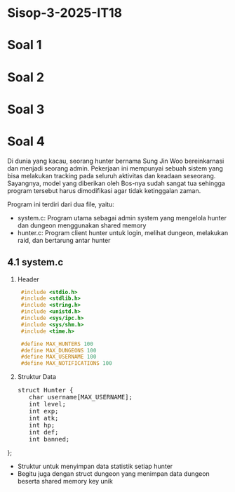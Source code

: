 # Sisop-3-2025-IT18
# Soal 1
# Soal 2
# Soal 3
# Soal 4
Di dunia yang kacau, seorang hunter bernama Sung Jin Woo bereinkarnasi dan menjadi seorang admin. Pekerjaan ini mempunyai sebuah sistem yang bisa melakukan tracking pada seluruh aktivitas dan keadaan seseorang. Sayangnya, model yang diberikan oleh Bos-nya sudah sangat tua sehingga program tersebut harus dimodifikasi agar tidak ketinggalan zaman.

Program ini terdiri dari dua file, yaitu:
  * system.c: Program utama sebagai admin system yang mengelola hunter dan dungeon menggunakan shared memory
  * hunter.c: Program client hunter untuk login, melihat dungeon, melakukan raid, dan bertarung antar hunter

## 4.1 system.c
1. Header
   ```c
    #include <stdio.h>
    #include <stdlib.h>
    #include <string.h>
    #include <unistd.h>
    #include <sys/ipc.h>
    #include <sys/shm.h>
    #include <time.h>

    #define MAX_HUNTERS 100
    #define MAX_DUNGEONS 100
    #define MAX_USERNAME 100
    #define MAX_NOTIFICATIONS 100

2. Struktur Data
   <pre>
   struct Hunter {
      char username[MAX_USERNAME];
      int level;
      int exp;
      int atk;
      int hp;
      int def;
      int banned;
  }; 
  </pre>
* Struktur untuk menyimpan data statistik setiap hunter
* Begitu juga dengan struct dungeon yang menimpan data dungeon beserta shared memory key unik

